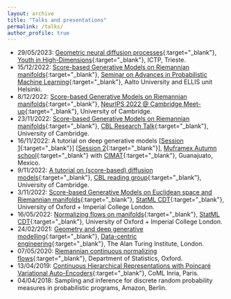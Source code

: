 ```yaml
---
layout: archive
title: "Talks and presentations"
permalink: /talks/
author_profile: true
---
```


- 29/05/2023: [Geometric neural diffusion processes](/files/geomNDP.pdf){:target="_blank"}, [Youth in High-Dimensions](https://indico.ictp.it/event/9596/){:target="_blank"}, ICTP, Trieste.
- 15/12/2022: [Score-based Generative Models on Riemannian manifolds](/files/RSGM.pdf){:target="_blank"}, [Seminar on Advances in Probabilistic Machine Learning](https://aaltoml.github.io/apml/){:target="_blank"}, Aalto University and ELLIS unit Helsinki.
- 8/12/2022: [Score-based Generative Models on Riemannian manifolds](/files/RSGM.pdf){:target="_blank"}, [NeurIPS 2022 @ Cambridge Meet-up](https://www.neuripsmeetupcambridge.info){:target="_blank"}, University of Cambridge.
- 23/11/2022: [Score-based Generative Models on Riemannian manifolds](/files/RSGM.pdf){:target="_blank"}, [CBL Research Talk](http://cbl.eng.cam.ac.uk/Public){:target="_blank"}, University of Cambridge.
- 16/11/2022: A tutorial on deep generative models [[Session 1](/files/session_1.pdf){:target="_blank"}] [[Session 2](/files/session_2.pdf){:target="_blank"}], [Muframex Autumn school](https://www.muframex.fr/wp-content/uploads/2022/11/Program-muframex-thematic-school-2022-5-1.pdf){:target="_blank"} with [CIMAT](https://www.cimat.mx){:target="_blank"}, Guanajuato, Mexico.
- 9/11/2022: [A tutorial on (score-based) diffusion models](/files/cbl_sgm.pdf){:target="_blank"}, [CBL reading group](http://cbl.eng.cam.ac.uk/Public){:target="_blank"}, University of Cambridge.
- 3/11/2022: [Score-based Generative Models on Euclidean space and Riemannian manifolds](/files/statML_sgm.pdf){:target="_blank"}, [StatML CDT](https://statml.io){:target="_blank"}, University of Oxford + Imperial College London.
- 16/05/2022: [Normalizing flows on manifolds](https://docs.google.com/presentation/d/1FqCNyMz32AtynHXvkihFVXY3AuA3twr3zuQydV0Umyk/edit?usp=sharing){:target="_blank"}, [StatML CDT](https://statml.io){:target="_blank"}, University of Oxford + Imperial College London.
- 24/02/2021: [Geometry and deep generative modelling](/files/DCE.pdf){:target="_blank"}, [Data-centric engineering](https://sites.google.com/view/dce-reading-group){:target="_blank"}, The Alan Turing Institute, London.
- 07/05/2020: [Riemannian continuous normalizing flows](/files/rcnf_slides.pdf){:target="_blank"}, Department of Statistics, Oxford.
- 13/04/2019: [Continuous Hierarchical Representations with Poincaré Variational Auto-Encoders](/files/pvae_slides.pdf){:target="_blank"}, CoML Inria, Paris.
- 04/04/2018: Sampling and inference for discrete random probability measures in probabilistic programs, Amazon, Berlin.
